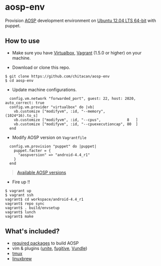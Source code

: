 # aosp-env

Provision [AOSP](http://s.android.com/index.html) development environment on [Ubuntu 12.04 LTS 64-bit](https://vagrantcloud.com/hashicorp/precise64) with puppet.

## How to use

* Make sure you have [Virtualbox](https://www.virtualbox.org/), [Vagrant](http://www.vagrantup.com/) (1.5.0 or higher) on your machine.

* Download or clone this repo.

```
$ git clone https://github.com/chitacan/aosp-env
$ cd aosp-env
```

* Update machine configurations.

```
  config.vm.network "forwarded_port", guest: 22, host: 2020, auto_correct: true
  config.vm.provider "virtualbox" do |vb|
    vb.customize ["modifyvm", :id, "--memory",          (1024*16).to_s]
    vb.customize ["modifyvm", :id, "--cpus",            8   ]
    vb.customize ["modifyvm", :id, "--cpuexecutioncap", 80  ]
  end
```

* Modify AOSP version on `Vagrantfile`

```
  config.vm.provision "puppet" do |puppet|
    puppet.facter = {
      "aospversion" => "android-4.4_r1"
    }
  end
```

> [Available AOSP
  versions](https://android.googlesource.com/platform/manifest/+refs)

* Fire up !!

```
$ vagrant up
$ vagrant ssh
vagrant$ cd workspace/android-4.4_r1
vagrant$ repo sync
vagrant$ . build/envsetup
vagrant$ lunch
vagrant$ make
```

## What's included?

* [required packages](http://s.android.com/source/initializing.html#installing-required-packages-ubuntu-1204) to build AOSP
* vim & plugins ([unite](https://github.com/Shougo/unite.vim), [fugitive](https://github.com/tpope/vim-fugitive), [Vundle](https://github.com/gmarik/Vundle.vim))
* [tmux](http://tmux.sourceforge.net/)
* [linuxbrew](https://github.com/Homebrew/linuxbrew)
